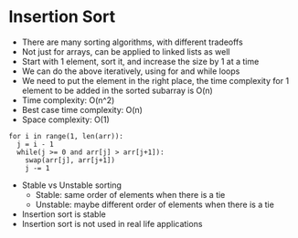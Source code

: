 # Insertion Sort

- There are many sorting algorithms, with different tradeoffs
- Not just for arrays, can be applied to linked lists as well
- Start with 1 element, sort it, and increase the size by 1 at a time
- We can do the above iteratively, using for and while loops
- We need to put the element in the right place, the time complexity for 1 element to be added in the sorted subarray is O(n)
- Time complexity: O(n^2)
- Best case time complexity: O(n)
- Space complexity: O(1)
```
for i in range(1, len(arr)):
  j = i - 1
  while(j >= 0 and arr[j] > arr[j+1]):
    swap(arr[j], arr[j+1])
    j -= 1
```
- Stable vs Unstable sorting
  - Stable: same order of elements when there is a tie
  - Unstable: maybe different order of elements when there is a tie
- Insertion sort is stable
- Insertion sort is not used in real life applications 